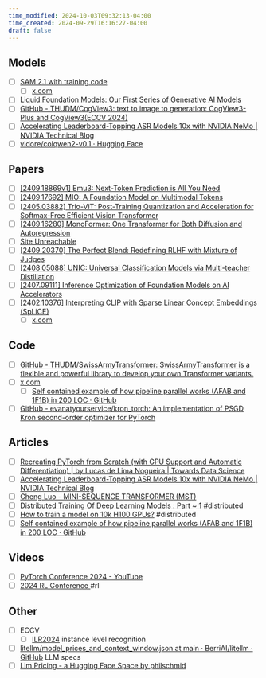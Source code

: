 ```yaml
---
time_modified: 2024-10-03T09:32:13-04:00
time_created: 2024-09-29T16:16:27-04:00
draft: false
---
```


## Models
- [ ] [SAM 2.1 with training code](https://github.com/facebookresearch/sam2)
	- [ ] [x.com](https://x.com/nikhilaravi/status/1840847032371560520)
- [ ] [Liquid Foundation Models: Our First Series of Generative AI Models](https://www.liquid.ai/liquid-foundation-models)
- [ ] [GitHub - THUDM/CogView3: text to image to  generation: CogView3-Plus and CogView3(ECCV 2024)](https://github.com/THUDM/CogView3)
- [ ] [Accelerating Leaderboard-Topping ASR Models 10x with NVIDIA NeMo | NVIDIA Technical Blog](https://developer.nvidia.com/blog/accelerating-leaderboard-topping-asr-models-10x-with-nvidia-nemo/)
- [ ] [vidore/colqwen2-v0.1 · Hugging Face](https://huggingface.co/vidore/colqwen2-v0.1)
## Papers
- [ ] [\[2409.18869v1\] Emu3: Next-Token Prediction is All You Need](https://arxiv.org/abs/2409.18869v1)
- [ ] [\[2409.17692\] MIO: A Foundation Model on Multimodal Tokens](https://arxiv.org/abs/2409.17692)
- [ ] [\[2405.03882\] Trio-ViT: Post-Training Quantization and Acceleration for Softmax-Free Efficient Vision Transformer](https://arxiv.org/abs/2405.03882)
- [ ] [\[2409.16280\] MonoFormer: One Transformer for Both Diffusion and Autoregression](https://arxiv.org/abs/2409.16280)
- [ ] [Site Unreachable](https://arxiv.org/abs/2409.20566)
- [ ] [\[2409.20370\] The Perfect Blend: Redefining RLHF with Mixture of Judges](https://arxiv.org/abs/2409.20370)
- [ ] [\[2408.05088\] UNIC: Universal Classification Models via Multi-teacher Distillation](https://arxiv.org/abs/2408.05088)
- [ ] [\[2407.09111\] Inference Optimization of Foundation Models on AI Accelerators](https://arxiv.org/abs/2407.09111)
- [ ] [\[2402.10376\] Interpreting CLIP with Sparse Linear Concept Embeddings (SpLiCE)](https://arxiv.org/abs/2402.10376)
	- [ ] [x.com](https://x.com/alex_oesterling/status/1841592274553057485)

## Code
- [ ] [GitHub - THUDM/SwissArmyTransformer: SwissArmyTransformer is a flexible and powerful library to develop your own Transformer variants.](https://github.com/THUDM/SwissArmyTransformer)
- [ ] [x.com](https://x.com/FerdinandMom/status/1841419180702351369)
	- [ ] [Self contained example of how pipeline parallel works (AFAB and 1F1B) in 200 LOC · GitHub](https://gist.github.com/3outeille/a3d4d91bb07af64c8f33d5aaee5145fe) 
- [ ] [GitHub - evanatyourservice/kron\_torch: An implementation of PSGD Kron second-order optimizer for PyTorch](https://github.com/evanatyourservice/kron_torch)

## Articles
- [ ] [Recreating PyTorch from Scratch (with GPU Support and Automatic Differentiation) | by Lucas de Lima Nogueira | Towards Data Science](https://towardsdatascience.com/recreating-pytorch-from-scratch-with-gpu-support-and-automatic-differentiation-8f565122a3cc)
- [ ] [Accelerating Leaderboard-Topping ASR Models 10x with NVIDIA NeMo | NVIDIA Technical Blog](https://developer.nvidia.com/blog/accelerating-leaderboard-topping-asr-models-10x-with-nvidia-nemo/)
- [ ] [Cheng Luo - MINI-SEQUENCE TRANSFORMER (MST)](https://wdlctc.github.io/mst.html)
- [ ] [Distributed Training Of Deep Learning Models : Part \~ 1](https://vaibhawvipul.github.io/2024/09/29/Distributed-Training-of-Deep-Learning-models-Part-~-1.html) #distributed
- [ ] [How to train a model on 10k H100 GPUs?](https://soumith.ch/blog/2024-10-02-training-10k-scale.md.html) #distributed 
- [ ] [Self contained example of how pipeline parallel works (AFAB and 1F1B) in 200 LOC · GitHub](https://gist.github.com/3outeille/a3d4d91bb07af64c8f33d5aaee5145fe)

## Videos
- [ ] [PyTorch Conference 2024 - YouTube](https://www.youtube.com/playlist?list=PL_lsbAsL_o2B_znuvm-pDtV_cRhpqZb8l)
- [ ] [2024 RL Conference ](https://youtube.com/playlist?list=PLEA9Mnr-L18lI_I-EkyAc1-gXgBj52oV5&si=nHmif-Q7iD1gu2u2) #rl

## Other
- [ ] ECCV
	- [ ] [ILR2024](https://ilr-workshop.github.io/ECCVW2024/) instance level recognition
- [ ] [litellm/model\_prices\_and\_context\_window.json at main · BerriAI/litellm · GitHub](https://github.com/BerriAI/litellm/blob/main/model_prices_and_context_window.json) LLM specs
- [ ] [Llm Pricing - a Hugging Face Space by philschmid](https://huggingface.co/spaces/philschmid/llm-pricing)